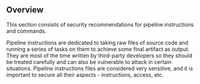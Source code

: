 ## Overview

This section consists of security recommendations for pipeline instructions and commands.

Pipeline instructions are dedicated to taking raw files of source code and running a series of tasks on them to achieve some final artifact as output. They are most of the time written by third-party developers so they should be treated carefully and can also be vulnerable to attack in certain situations. Pipeline instructions files are considered very sensitive, and it is important to secure all their aspects - instructions, access, etc.